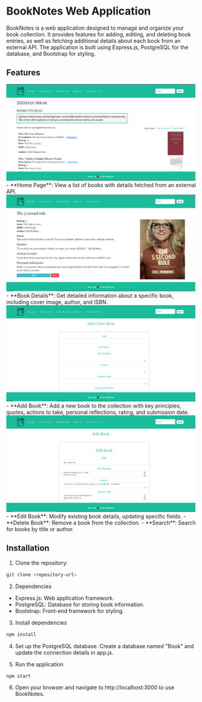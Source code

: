 # BookNotes Web Application

BookNotes is a web application designed to manage and organize your book collection. It provides features for adding, editing, and deleting book entries, as well as fetching additional details about each book from an external API. The application is built using Express.js, PostgreSQL for the database, and Bootstrap for styling.

## Features
<img src="./public/images/home.PNG" width="500" alt="Home Page">
- **Home Page**: View a list of books with details fetched from an external API.
<img src="./public/images/book.PNG" width="500" alt="Book details">
- **Book Details**: Get detailed information about a specific book, including cover image, author, and ISBN.
<img src="./public/images/add.PNG" width="500" alt="Add Book">
- **Add Book**: Add a new book to the collection with key principles, quotes, actions to take, personal reflections, rating, and submission date.
<img src="./public/images/edit.PNG" width="500" alt="Edit Book">
- **Edit Book**: Modify existing book details, updating specific fields.
- **Delete Book**: Remove a book from the collection.
- **Search**: Search for books by title or author.

## Installation

1. Clone the repository:

```bash
git clone <repository-url>
```

2. Dependencies

- Express.js: Web application framework.
- PostgreSQL: Database for storing book information.
- Bootstrap: Front-end framework for styling.

3. Install dependencies
```bash
npm install
```

4. Set up the PostgreSQL database. Create a database named "Book" and update the connection details in app.js.

5. Run the application
```bash
npm start
```
6. Open your browser and navigate to http://localhost:3000 to use BookNotes.


